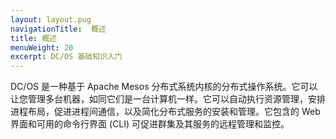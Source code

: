 ```yaml
---
layout: layout.pug
navigationTitle:  概述
title: 概述
menuWeight: 20
excerpt: DC/OS 基础知识入门
---
```


DC/OS 是一种基于 Apache Mesos 分布式系统内核的分布式操作系统。它可以让您管理多台机器，如同它们是一台计算机一样。它可以自动执行资源管理，安排进程布局，促进进程间通信，以及简化分布式服务的安装和管理。它包含的 Web 界面和可用的命令行界面 (CLI) 可促进群集及其服务的远程管理和监控。
